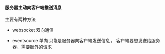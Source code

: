 #### 服务器主动向客户端推送消息 

主要有两种方法 

- websocket  双向通信

- eventsource  单向 只能是服务器向客户端发送信息 ， 客户端要想发送给服务器，需要额外的请求